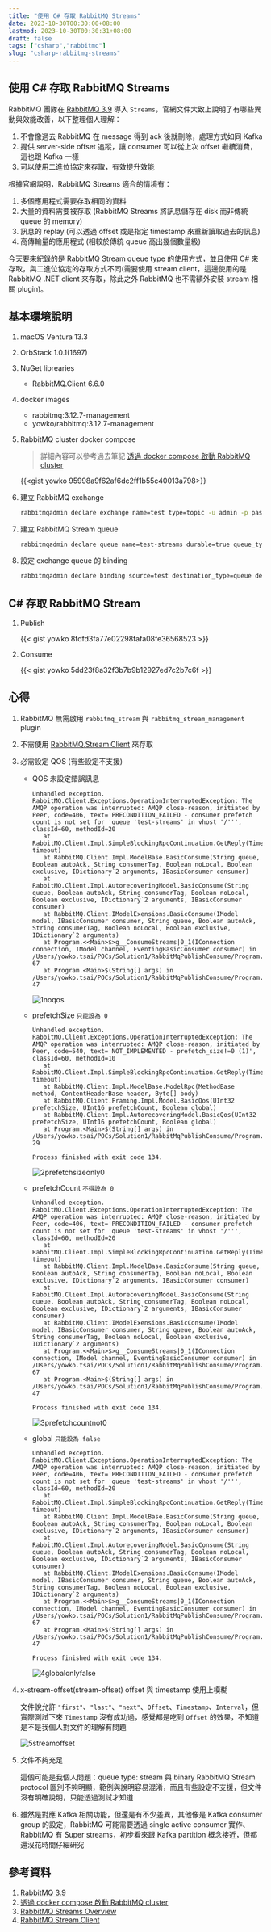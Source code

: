 ```yaml
---
title: "使用 C# 存取 RabbitMQ Streams"
date: 2023-10-30T00:30:00+08:00
lastmod: 2023-10-30T00:30:31+08:00
draft: false
tags: ["csharp","rabbitmq"]
slug: "csharp-rabbitmq-streams"
---
```


## 使用 C# 存取 RabbitMQ Streams

RabbitMQ 團隊在 [RabbitMQ 3.9](https://www.rabbitmq.com/streams.html) 導入 `Streams`，官網文件大致上說明了有哪些異動與效能改善，以下整理個人理解：

1. 不會像過去 RabbitMQ 在 message 得到 ack 後就刪除，處理方式如同 Kafka
2. 提供 server-side offset 追蹤，讓 consumer 可以從上次 offset 繼續消費，這也跟 Kafka 一樣
3. 可以使用二進位協定來存取，有效提升效能

根據官網說明，RabbitMQ Streams 適合的情境有：

1. 多個應用程式需要存取相同的資料
2. 大量的資料需要被存取 (RabbitMQ Streams 將訊息儲存在 disk 而非傳統 queue 的 memory)
3. 訊息的 replay (可以透過 offset 或是指定 timestamp 來重新讀取過去的訊息)
4. 高傳輸量的應用程式 (相較於傳統 queue 高出幾個數量級)

今天要來紀錄的是 RabbitMQ Stream queue type 的使用方式，並且使用 C# 來存取，與二進位協定的存取方式不同(需要使用 stream client，這邊使用的是 RabbitMQ .NET client 來存取，除此之外 RabbitMQ 也不需額外安裝 stream 相關 plugin)。

## 基本環境說明

1. macOS Ventura 13.3
2. OrbStack 1.0.1(1697)
3. NuGet librearies

    - RabbitMQ.Client 6.6.0

4. docker images
   - rabbitmq:3.12.7-management
   - yowko/rabbitmq:3.12.7-management
5. RabbitMQ cluster docker compose

    > 詳細內容可以參考過去筆記 [透過 docker compose 啟動 RabbitMQ cluster](/docker-compose-rabbitmq-cluster/)

    {{<gist yowko 95998a9f62af6dc2ff1b55c40013a798>}}

6. 建立 RabbitMQ exchange

    ```bash
    rabbitmqadmin declare exchange name=test type=topic -u admin -p pass.123
    ```

7. 建立 RabbitMQ Stream queue

    ```bash
    rabbitmqadmin declare queue name=test-streams durable=true queue_type=stream -u admin -p pass.123
    ```

8. 設定 exchange queue 的 binding

    ```bash
    rabbitmqadmin declare binding source=test destination_type=queue destination=test-streams routing_key=streams -u admin -p pass.123
    ```

## C# 存取 RabbitMQ Stream

1. Publish

    {{< gist yowko 8fdfd3fa77e02298fafa08fe36568523 >}}

2. Consume

    {{< gist yowko 5dd23f8a32f3b7b9b12927ed7c2b7c6f >}}

## 心得

1. RabbitMQ 無需啟用 `rabbitmq_stream` 與 `rabbitmq_stream_management` plugin
2. 不需使用 [RabbitMQ.Stream.Client](https://www.nuget.org/packages/RabbitMQ.Stream.Client) 來存取
3. 必需設定 QOS (有些設定不支援)

    - QOS 未設定錯誤訊息

        ```log
        Unhandled exception. RabbitMQ.Client.Exceptions.OperationInterruptedException: The AMQP operation was interrupted: AMQP close-reason, initiated by Peer, code=406, text='PRECONDITION_FAILED - consumer prefetch count is not set for 'queue 'test-streams' in vhost '/''', classId=60, methodId=20
           at RabbitMQ.Client.Impl.SimpleBlockingRpcContinuation.GetReply(TimeSpan timeout)
           at RabbitMQ.Client.Impl.ModelBase.BasicConsume(String queue, Boolean autoAck, String consumerTag, Boolean noLocal, Boolean exclusive, IDictionary`2 arguments, IBasicConsumer consumer)
           at RabbitMQ.Client.Impl.AutorecoveringModel.BasicConsume(String queue, Boolean autoAck, String consumerTag, Boolean noLocal, Boolean exclusive, IDictionary`2 arguments, IBasicConsumer consumer)
           at RabbitMQ.Client.IModelExensions.BasicConsume(IModel model, IBasicConsumer consumer, String queue, Boolean autoAck, String consumerTag, Boolean noLocal, Boolean exclusive, IDictionary`2 arguments)
           at Program.<<Main>$>g__ConsumeStreams|0_1(IConnection connection, IModel channel, EventingBasicConsumer consumer) in /Users/yowko.tsai/POCs/Solution1/RabbitMqPublishConsume/Program.cs:line 67
           at Program.<Main>$(String[] args) in /Users/yowko.tsai/POCs/Solution1/RabbitMqPublishConsume/Program.cs:line 47
        ```

        ![1noqos](https://github.com/yowko/picsbed/assets/3851540/c66b80da-135a-4c19-a25d-16ae780cf501)

    - prefetchSize `只能設為 0`

        ```log
        Unhandled exception. RabbitMQ.Client.Exceptions.OperationInterruptedException: The AMQP operation was interrupted: AMQP close-reason, initiated by Peer, code=540, text='NOT_IMPLEMENTED - prefetch_size!=0 (1)', classId=60, methodId=10
           at RabbitMQ.Client.Impl.SimpleBlockingRpcContinuation.GetReply(TimeSpan timeout)
           at RabbitMQ.Client.Impl.ModelBase.ModelRpc(MethodBase method, ContentHeaderBase header, Byte[] body)
           at RabbitMQ.Client.Framing.Impl.Model.BasicQos(UInt32 prefetchSize, UInt16 prefetchCount, Boolean global)
           at RabbitMQ.Client.Impl.AutorecoveringModel.BasicQos(UInt32 prefetchSize, UInt16 prefetchCount, Boolean global)
           at Program.<Main>$(String[] args) in /Users/yowko.tsai/POCs/Solution1/RabbitMqPublishConsume/Program.cs:line 29

        Process finished with exit code 134.
        ```

        ![2prefetchsizeonly0](https://github.com/yowko/picsbed/assets/3851540/1c213bdc-0038-41e3-9674-8a8e29dda3b4)

    - prefetchCount `不得設為 0`

        ```log
        Unhandled exception. RabbitMQ.Client.Exceptions.OperationInterruptedException: The AMQP operation was interrupted: AMQP close-reason, initiated by Peer, code=406, text='PRECONDITION_FAILED - consumer prefetch count is not set for 'queue 'test-streams' in vhost '/''', classId=60, methodId=20
           at RabbitMQ.Client.Impl.SimpleBlockingRpcContinuation.GetReply(TimeSpan timeout)
           at RabbitMQ.Client.Impl.ModelBase.BasicConsume(String queue, Boolean autoAck, String consumerTag, Boolean noLocal, Boolean exclusive, IDictionary`2 arguments, IBasicConsumer consumer)
           at RabbitMQ.Client.Impl.AutorecoveringModel.BasicConsume(String queue, Boolean autoAck, String consumerTag, Boolean noLocal, Boolean exclusive, IDictionary`2 arguments, IBasicConsumer consumer)
           at RabbitMQ.Client.IModelExensions.BasicConsume(IModel model, IBasicConsumer consumer, String queue, Boolean autoAck, String consumerTag, Boolean noLocal, Boolean exclusive, IDictionary`2 arguments)
           at Program.<<Main>$>g__ConsumeStreams|0_1(IConnection connection, IModel channel, EventingBasicConsumer consumer) in /Users/yowko.tsai/POCs/Solution1/RabbitMqPublishConsume/Program.cs:line 67
           at Program.<Main>$(String[] args) in /Users/yowko.tsai/POCs/Solution1/RabbitMqPublishConsume/Program.cs:line 47

        Process finished with exit code 134.
        ```

        ![3prefetchcountnot0](https://github.com/yowko/picsbed/assets/3851540/538412bf-2fa9-400f-b158-a997040dad58)

    - global `只能設為 false`

        ```log
        Unhandled exception. RabbitMQ.Client.Exceptions.OperationInterruptedException: The AMQP operation was interrupted: AMQP close-reason, initiated by Peer, code=406, text='PRECONDITION_FAILED - consumer prefetch count is not set for 'queue 'test-streams' in vhost '/''', classId=60, methodId=20
           at RabbitMQ.Client.Impl.SimpleBlockingRpcContinuation.GetReply(TimeSpan timeout)
           at RabbitMQ.Client.Impl.ModelBase.BasicConsume(String queue, Boolean autoAck, String consumerTag, Boolean noLocal, Boolean exclusive, IDictionary`2 arguments, IBasicConsumer consumer)
           at RabbitMQ.Client.Impl.AutorecoveringModel.BasicConsume(String queue, Boolean autoAck, String consumerTag, Boolean noLocal, Boolean exclusive, IDictionary`2 arguments, IBasicConsumer consumer)
           at RabbitMQ.Client.IModelExensions.BasicConsume(IModel model, IBasicConsumer consumer, String queue, Boolean autoAck, String consumerTag, Boolean noLocal, Boolean exclusive, IDictionary`2 arguments)
           at Program.<<Main>$>g__ConsumeStreams|0_1(IConnection connection, IModel channel, EventingBasicConsumer consumer) in /Users/yowko.tsai/POCs/Solution1/RabbitMqPublishConsume/Program.cs:line 67
           at Program.<Main>$(String[] args) in /Users/yowko.tsai/POCs/Solution1/RabbitMqPublishConsume/Program.cs:line 47

        Process finished with exit code 134.
        ```

        ![4globalonlyfalse](https://github.com/yowko/picsbed/assets/3851540/ca0c54a6-f8ed-4ad5-8bcd-506cfaee0194)

4. x-stream-offset(stream-offset) offset 與 timestamp 使用上模糊

    文件說允許 `"first"`、`"last"`、`"next"`、`Offset`、`Timestamp`、`Interval`，但實際測試下來 `Timestamp` 沒有成功過，感覺都是吃到 `Offset` 的效果，不知道是不是我個人對文件的理解有問題

    ![5streamoffset](https://github.com/yowko/picsbed/assets/3851540/a9c7dcf1-11d1-4d6b-b7c5-9c2f85728fa4)

5. 文件不夠充足

    這個可能是我個人問題：queue type: stream 與 binary RabbitMQ Stream protocol 區別不夠明顯，範例與說明容易混淆，而且有些設定不支援，但文件沒有明確說明，只能透過測試才知道

6. 雖然是對應 Kafka 相關功能，但還是有不少差異，其他像是 Kafka consumer group 的設定，RabbitMQ 可能需要透過 single active consumer 實作、RabbitMQ 有 Super streams，初步看來跟 Kafka partition 概念接近，但都還沒花時間仔細研究

## 參考資料

1. [RabbitMQ 3.9](https://www.rabbitmq.com/streams.html)
2. [透過 docker compose 啟動 RabbitMQ cluster](/docker-compose-rabbitmq-cluster/)
3. [RabbitMQ Streams Overview](https://blog.rabbitmq.com/posts/2021/07/rabbitmq-streams-overview/)
4. [RabbitMQ.Stream.Client](https://www.nuget.org/packages/RabbitMQ.Stream.Client)
